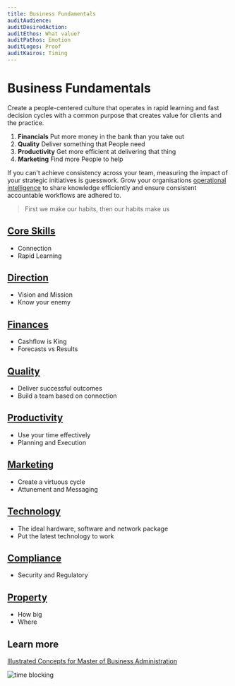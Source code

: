 ```yaml
---
title: Business Fundamentals
auditAudience:
auditDesiredAction:
auditEthos: What value?
auditPathos: Emotion
auditLogos: Proof
auditKairos: Timing
---
```


# Business Fundamentals

Create a people-centered culture that operates in rapid learning and fast decision cycles with a common purpose that creates value for clients and the practice.

1. **Financials** Put more money in the bank than you take out
2. **Quality** Deliver something that People need
3. **Productivity** Get more efficient at delivering that thing
4. **Marketing** Find more People to help

If you can't achieve consistency across your team, measuring the impact of your strategic initiatives is guesswork. Grow your organisations [operational intelligence](../../features/workflows/staff-management/how-to-create-operations-checklists/) to share knowledge efficiently and ensure consistent accountable workflows are adhered to.

> First we make our habits, then our habits make us

## [Core Skills](./core-skills/)

- Connection
- Rapid Learning

## [Direction](./direction/)

- Vision and Mission
- Know your enemy

## [Finances](./finances/)

- Cashflow is King
- Forecasts vs Results

## [Quality](./quality/)

- Deliver successful outcomes
- Build a team based on connection

## [Productivity](./productivity/)

- Use your time effectively
- Planning and Execution

## [Marketing](./marketing/)

- Create a virtuous cycle
- Attunement and Messaging

## [Technology](./technology/)

- The ideal hardware, software and network package
- Put the latest technology to work

## [Compliance](./compliance/)

- Security and Regulatory

## [Property](./property/)

- How big
- Where

## Learn more

[Illustrated Concepts for Master of Business Administration](https://mba-mondays-illustrated.com/)

![time blocking](https://drive.google.com/uc?id=1agILVkkPyRAkjOZaLCRW4Ivt3N6mFVgv)
